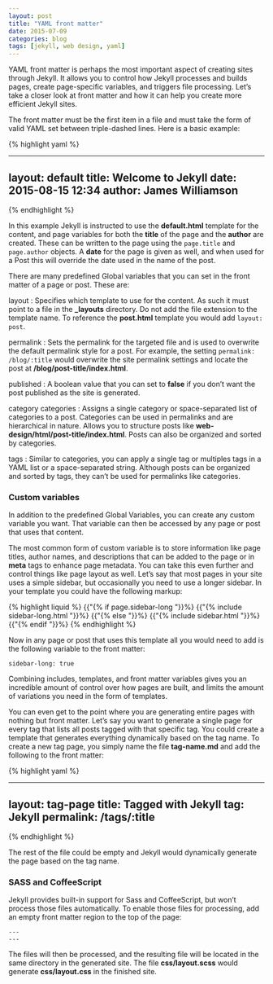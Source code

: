 ```yaml
---
layout: post
title: "YAML front matter"
date: 2015-07-09
categories: blog
tags: [jekyll, web design, yaml]
---
```


YAML front matter is perhaps the most important aspect of creating sites through Jekyll. It allows you to control how Jekyll processes and builds pages, create page-specific variables, and triggers file processing. Let’s take a closer look at front matter and how it can help you create more efficient Jekyll sites.

The front matter must be the first item in a file and must take the form of valid YAML set between triple-dashed lines. Here is a basic example:

{% highlight yaml %}

---
layout: default
title: Welcome to Jekyll
date: 2015-08-15 12:34
author: James Williamson
---

{% endhighlight %}

In this example Jekyll is instructed to use the **default.html** template for the content, and page variables for both the **title** of the page and the **author** are created. These can be written to the page using the `page.title` and `page.author` objects. A **date** for the page is given as well, and when used for a Post this will override the date used in the name of the post.

There are many predefined Global variables that you can set in the front matter of a page or post. These are:

layout
: Specifies which template to use for the content. As such it must point to a file in the **_layouts** directory. Do not add the file extension to the template name. To reference the **post.html** template you would add `layout: post`.

permalink
: Sets the permalink for the targeted file and is used to overwrite the default permalink style for a post. For example, the setting `permalink: /blog/:title` would overwrite the site permalink settings and locate the post at **/blog/post-title/index.html**.

published
: A boolean value that you can set to **false** if you don’t want the post published as the site is generated.

category
categories
: Assigns a single category or space-separated list of categories to a post. Categories can be used in permalinks and are hierarchical in nature. Allows you to structure posts like **web-design/html/post-title/index.html**. Posts can also be organized and sorted by categories. 

tags
: Similar to categories, you can apply a single tag or multiples tags in a YAML list or a space-separated string. Although posts can be organized and sorted by tags, they can’t be used for permalinks like categories. 

### Custom variables

In addition to the predefined Global Variables, you can create any custom variable you want. That variable can then be accessed by any page or post that uses that content. 

The most common form of custom variable is to store information like page titles, author names, and descriptions that can be added to the page or in **meta** tags to enhance page metadata. You can take this even further and control things like page layout as well. Let’s say that most pages in your site uses a simple sidebar, but occasionally you need to use a longer sidebar. In your template you could have the following markup:

{% highlight liquid %}
{{"{% if page.sidebar-long "}}%}
    {{"{% include sidebar-long.html "}}%}
    {{"{% else "}}%}
    {{"{% include sidebar.html "}}%}
{{"{% endif "}}%}
{% endhighlight %}

Now in any page or post that uses this template all you would need to add is the following variable to the front matter:

~~~~~~~
sidebar-long: true
~~~~~~~

Combining includes, templates, and front matter variables gives you an incredible amount of control over how pages are built, and limits the amount of variations you need in the form of templates.

You can even get to the point where you are generating entire pages with nothing but front matter. Let’s say you want to generate a single page for every tag that lists all posts tagged with that specific tag. You could create a template that generates everything dynamically based on the tag name. To create a new tag page, you simply name the file **tag-name.md** and add the following to the front matter:

{% highlight yaml %}

---
layout: tag-page
title: Tagged with Jekyll
tag: Jekyll
permalink: /tags/:title
---

{% endhighlight %}

The rest of the file could be empty and Jekyll would dynamically generate the page based on the tag name.

### SASS and CoffeeScript

Jekyll provides built-in support for Sass and CoffeeScript, but won’t process those files automatically. To enable those files for processing, add an empty front matter region to the top of the page:

~~~~~~~
---
---
~~~~~~~

The files will then be processed, and the resulting file will be located in the same directory in the generated site. The file **css/layout.scss** would generate **css/layout.css** in the finished site.

